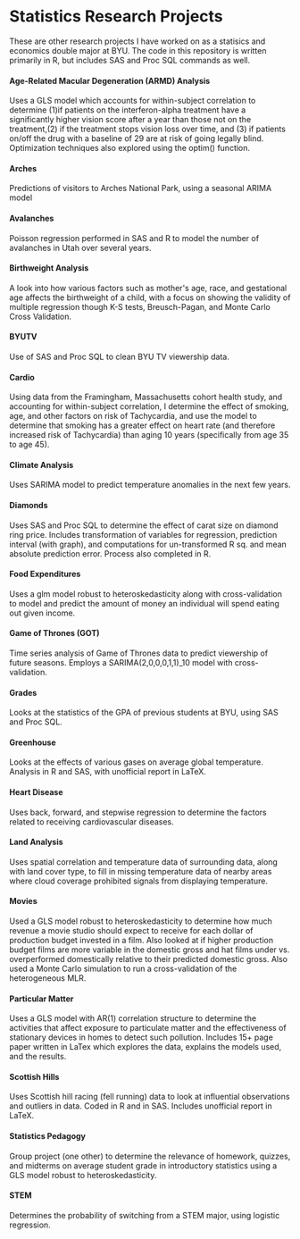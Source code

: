# Statistics Research Projects
These are other research projects I have worked on as a statisics and economics double major at BYU. The code in this repository is written primarily in R, but includes SAS and Proc SQL commands as well.

#### Age-Related Macular Degeneration (ARMD) Analysis
Uses a GLS model which accounts for within-subject correlation to determine (1)if patients on the interferon-alpha treatment have a significantly higher vision score after a year than those not on the treatment,(2) if the treatment stops vision loss over time, and (3) if patients on/off the drug with a baseline of 29 are at risk of going legally blind. Optimization techniques also explored using the optim() function. 

#### Arches
Predictions of visitors to Arches National Park, using a seasonal ARIMA model

#### Avalanches
Poisson regression performed in SAS and R to model the number of avalanches in Utah over several years.

#### Birthweight Analysis

A look into how various factors such as mother's age, race, and gestational age affects the birthweight of a child, with a focus on showing the validity of multiple regression though K-S tests, Breusch-Pagan, and Monte Carlo Cross Validation. 

#### BYUTV
Use of SAS and Proc SQL to clean BYU TV viewership data.

#### Cardio
Using data from the Framingham, Massachusetts cohort health study, and accounting for within-subject correlation, I determine the effect of smoking, age, and other factors on risk of Tachycardia, and use the model to determine that smoking has a greater effect on heart rate (and therefore increased risk of Tachycardia) than aging 10 years (specifically from age 35 to age 45). 

#### Climate Analysis

Uses SARIMA model to predict temperature anomalies in the next few years.

#### Diamonds
Uses SAS and Proc SQL to determine the effect of carat size on diamond ring price. Includes transformation of variables for regression, prediction interval (with graph), and computations for un-transformed R sq. and mean absolute prediction error. 
Process also completed in R. 


#### Food Expenditures
Uses a glm model robust to heteroskedasticity along with cross-validation to model and predict the amount of money an individual will spend eating out given income.

#### Game of Thrones (GOT)
Time series analysis of Game of Thrones data to predict viewership of future seasons. Employs a SARIMA(2,0,0,0,1,1)\_10 model with cross-validation.


#### Grades
Looks at the statistics of the GPA of previous students at BYU, using SAS and Proc SQL. 


#### Greenhouse
Looks at the effects of various gases on average global temperature. Analysis in R and SAS, with unofficial report in LaTeX.


#### Heart Disease
Uses back, forward, and stepwise regression to determine the factors related to receiving cardiovascular  diseases.

#### Land Analysis

Uses spatial correlation and temperature data of surrounding data, along with land cover type, to fill in missing temperature data of nearby areas where cloud coverage prohibited signals from displaying temperature.



#### Movies
Used a GLS model robust to heteroskedasticity to determine how much revenue a movie studio should expect to receive for each dollar of production budget invested in a film. Also looked at if higher production budget films are more variable in the domestic gross and hat films under vs. overperformed domestically relative to their predicted domestic gross. Also used a Monte Carlo simulation to run a cross-validation of the heterogeneous MLR.

#### Particular Matter

Uses a GLS model with AR(1) correlation structure to determine the activities that affect exposure to particulate matter and the effectiveness of stationary devices in homes to detect such pollution. Includes 15+ page paper written in LaTex which explores the data, explains the models used, and the results.


#### Scottish Hills
Uses Scottish hill racing (fell running) data to look at influential observations and outliers in data. Coded in R and in SAS. Includes unofficial report in LaTeX. 

#### Statistics Pedagogy
Group project (one other) to determine the relevance of homework, quizzes, and midterms on average student grade in introductory statistics using a GLS model robust to heteroskedasticity.

#### STEM
Determines the probability of switching from a STEM major, using logistic regression.








